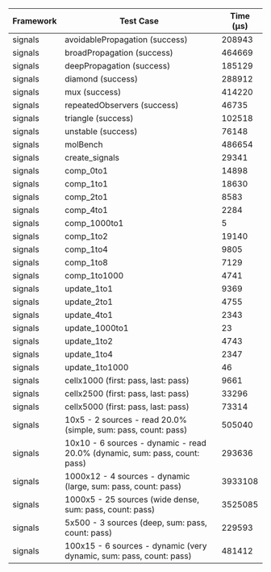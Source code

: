 | Framework | Test Case | Time (μs) |
| --- | --- | --- |
| signals | avoidablePropagation (success) | 208943 |
| signals | broadPropagation (success) | 464669 |
| signals | deepPropagation (success) | 185129 |
| signals | diamond (success) | 288912 |
| signals | mux (success) | 414220 |
| signals | repeatedObservers (success) | 46735 |
| signals | triangle (success) | 102518 |
| signals | unstable (success) | 76148 |
| signals | molBench | 486654 |
| signals | create_signals | 29341 |
| signals | comp_0to1 | 14898 |
| signals | comp_1to1 | 18630 |
| signals | comp_2to1 | 8583 |
| signals | comp_4to1 | 2284 |
| signals | comp_1000to1 | 5 |
| signals | comp_1to2 | 19140 |
| signals | comp_1to4 | 9805 |
| signals | comp_1to8 | 7129 |
| signals | comp_1to1000 | 4741 |
| signals | update_1to1 | 9369 |
| signals | update_2to1 | 4755 |
| signals | update_4to1 | 2343 |
| signals | update_1000to1 | 23 |
| signals | update_1to2 | 4743 |
| signals | update_1to4 | 2347 |
| signals | update_1to1000 | 46 |
| signals | cellx1000 (first: pass, last: pass) | 9661 |
| signals | cellx2500 (first: pass, last: pass) | 33296 |
| signals | cellx5000 (first: pass, last: pass) | 73314 |
| signals | 10x5 - 2 sources - read 20.0% (simple, sum: pass, count: pass) | 505040 |
| signals | 10x10 - 6 sources - dynamic - read 20.0% (dynamic, sum: pass, count: pass) | 293636 |
| signals | 1000x12 - 4 sources - dynamic (large, sum: pass, count: pass) | 3933108 |
| signals | 1000x5 - 25 sources (wide dense, sum: pass, count: pass) | 3525085 |
| signals | 5x500 - 3 sources (deep, sum: pass, count: pass) | 229593 |
| signals | 100x15 - 6 sources - dynamic (very dynamic, sum: pass, count: pass) | 481412 |
